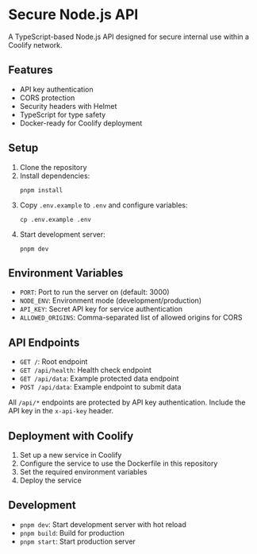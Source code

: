 # Secure Node.js API

A TypeScript-based Node.js API designed for secure internal use within a Coolify network.

## Features

- API key authentication
- CORS protection
- Security headers with Helmet
- TypeScript for type safety
- Docker-ready for Coolify deployment

## Setup

1. Clone the repository
2. Install dependencies:
   ```
   pnpm install
   ```
3. Copy `.env.example` to `.env` and configure variables:
   ```
   cp .env.example .env
   ```
4. Start development server:
   ```
   pnpm dev
   ```

## Environment Variables

- `PORT`: Port to run the server on (default: 3000)
- `NODE_ENV`: Environment mode (development/production)
- `API_KEY`: Secret API key for service authentication
- `ALLOWED_ORIGINS`: Comma-separated list of allowed origins for CORS

## API Endpoints

- `GET /`: Root endpoint
- `GET /api/health`: Health check endpoint
- `GET /api/data`: Example protected data endpoint
- `POST /api/data`: Example endpoint to submit data

All `/api/*` endpoints are protected by API key authentication. Include the API key in the `x-api-key` header.

## Deployment with Coolify

1. Set up a new service in Coolify
2. Configure the service to use the Dockerfile in this repository
3. Set the required environment variables
4. Deploy the service

## Development

- `pnpm dev`: Start development server with hot reload
- `pnpm build`: Build for production
- `pnpm start`: Start production server